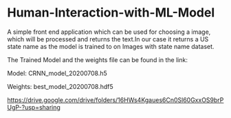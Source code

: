 # Human-Interaction-with-ML-Model
A simple front end application which can be used for choosing a image, which will be processed and returns the text.In our case it returns a US state name as the model is trained to on Images with state name  dataset.


The Trained Model and the weights file can be found in the link:

Model: CRNN_model_20200708.h5


Weights: best_model_20200708.hdf5


https://drive.google.com/drive/folders/16HWs4Kgaues6Cn0Sl60GxxOS9brPUgP-?usp=sharing
